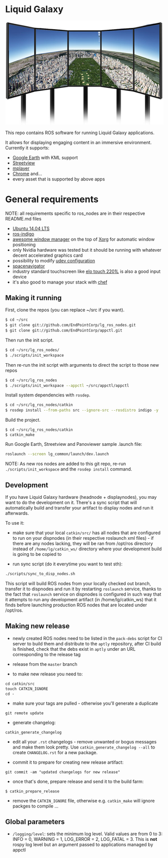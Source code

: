 # Liquid Galaxy

![liquidgalaxy](liquidgalaxy.jpg "lg image")

This repo contains ROS software for running Liquid Galaxy applications.

It allows for displaying engaging content in an immersive environment.
Currently it supports:
- [Google Earth](https://earth.google.com/) with KML support
- [Streetview](https://www.google.com/maps/streetview/)
- [mplayer](https://www.mplayerhq.hu/)
- [Chrome](https://www.google.com/chrome)
and...
- every asset that is supported by above apps

# General requirements

NOTE: all requirements specific to ros_nodes are in their respective
README.md files

- [Ubuntu 14.04 LTS](http://releases.ubuntu.com/14.04/)
- [ros-indigo](http://wiki.ros.org/indigo)
- [awesome window manager](http://awesome.naquadah.org/) on the top of
  [Xorg](https://wiki.archlinux.org/index.php/Xorg) for automatic window positioning
- only Nvidia hardware was tested but it should be running with whatever
  decent accelerated graphics card
- possibility to modify [udev
  configuration](https://en.wikipedia.org/wiki/Udev)
- [spacenavigator](http://www.3dconnexion.com/products/spacemouse/spacenavigator.html)
- industry standard touchscreen like [elo
  touch 2201L](http://www.elotouch.com/products/lcds/2201L/) is also a good input device
- it's also good to manage your stack with [chef](https://www.chef.io/chef/)

## Making it running

First, clone the repos (you can replace ~/src if you want).

```bash
$ cd ~/src
$ git clone git://github.com/EndPointCorp/lg_ros_nodes.git
$ git clone git://github.com/EndPointCorp/appctl.git
```

Then run the init script.

```bash
$ cd ~/src/lg_ros_nodes/
$ ./scripts/init_workspace
```

Then re-run the init script with arguments to direct the script to those new repos

```bash
$ cd ~/src/lg_ros_nodes
$ ./scripts/init_workspace --appctl ~/src/appctl/appctl
```

Install system dependencies with `rosdep`.

```bash
$ cd ~/src/lg_ros_nodes/catkin
$ rosdep install --from-paths src --ignore-src --rosdistro indigo -y
```

Build the project.

```
$ cd ~/src/lg_ros_nodes/catkin
$ catkin_make
```

Run Google Earth, Streetview and Panoviewer sample .launch file:

```bash
roslaunch --screen lg_common/launch/dev.launch
```

NOTE: As new ros nodes are added to this git repo, re-run `./scripts/init_workspace` and the `rosdep install` command.

## Development

If you have Liquid Galaxy hardware (headnode + displaynodes), you may
want to do the development on it. There's a sync script that will
automatically build and transfer your artifact to display nodes and run
it afterwards.

To use it:
- make sure that your local `catkin/src/` has all nodes that are configured to
  run on your dispnodes (in their respective roslaunch xml files) - if there
are any nodes lacking, they will be ran from /opt/ros directory instead of
`/home/lg/catkin_ws/` directory where your development build  is going to be copied to

- run sync script (do it everytime you want to test sth):

```bash
./scripts/sync_to_disp_nodes.sh
```

This script will build ROS nodes from your locally checked out branch,
transfer it to dispnodes and run it by restarting `roslaunch` service,
thanks to the fact that `roslaunch` service on dispnodes is configured
in such way that it attempts to run any development artifact (in /home/lg/catkin_ws)
that it finds before launching production ROS nodes that are located under /opt/ros.

## Making new release

- newly created ROS nodes need to be listed in the `pack-debs` script for CI
server to build them and distribute to the `aptly` repository, after CI build
is finished, check that the debs exist in `aptly` under an URL corresponding
to the release tag

- release from the `master` branch

- to make new release you need to:

```shell
cd catkin/src
touch CATKIN_IGNORE
cd -
```

- make sure your tags are pulled - otherwise you'll generate a duplicate

```shell
git remote update
```

- generate changelog:
```shell
catkin_generate_changelog
```

- edit all your `.rst` changelogs - remove unwanted or bogus messages
and make them look pretty. Use `catkin_generate_changelog --all` to
create `CHANGELOG.rst` for a new package.

- commit it to prepare for creating new release artifact:
```
git commit -am "updated changelogs for new release"
```

- once that's done, prepare release and send it to the build farm:

```shell
$ catkin_prepare_release
```

- remove the `CATKIN_IGNORE` file, otherwise e.g. `catkin_make` will
ignore packges to compile ...

## Global parameters

- `/logging/level`: sets the minimum log level.
  Valid values are from 0 to 3: INFO = 0, WARNING = 1, LOG_ERROR = 2,
  LOG_FATAL = 3. This is **not** rospy log level but an argument passed
  to applications managed by appctl
